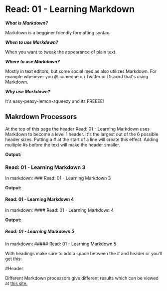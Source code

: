 # Read: 01 - Learning Markdown

___What is Markdown?___

Markdown is a begginer friendly formatting syntax.   

___When to use Markdown?___

When you want to tweak the appearance of plain text.

___Where to use Markdown?___

Mostly in text editors, but some social medias also utilizes Markdown. For example whenever you @ someone on Twitter or Discord that's using Markdown.

___Why use Markdown?___

It's easy-peasy-lemon-squeezy and its FREEEE!

## Makrdown Processors

At the top of this page the header Read: 01 - Learning Markdown uses Markdown to become a level 1 header. It's the largest out of the 6 possible header sizes. Putting a # at the start of a line will create this effect. Adding multiple #s before the text will make the header smaller. 

__Output:__
### Read: 01 - Learning Markdown 3
In markdown: ### Read: 01 - Learning Markdown 3

__Output:__
#### Read: 01 - Learning Markdown 4
In markdown: #### Read: 01 - Learning Markdown 4

__Output:__
##### Read: 01 - Learning Markdown 5
In markdown: ##### Read: 01 - Learning Markdown 5

With headings make sure to add a space between the # and header or you'll get this:

#Header

Different Markdown processors give different results which can be viewed at [this site.](https://www.markdownguide.org/basic-syntax/)
